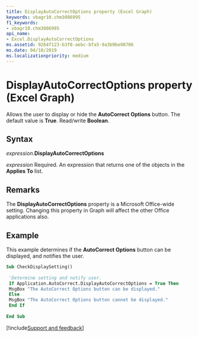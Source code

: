 ```yaml
---
title: DisplayAutoCorrectOptions property (Excel Graph)
keywords: vbagr10.chm3086995
f1_keywords:
- vbagr10.chm3086995
api_name:
- Excel.DisplayAutoCorrectOptions
ms.assetid: 9264f123-b3f8-aebc-bfa5-9a3b9be98706
ms.date: 04/10/2019
ms.localizationpriority: medium
---
```



# DisplayAutoCorrectOptions property (Excel Graph)

Allows the user to display or hide the **AutoCorrect Options** button. The default value is **True**. Read/write **Boolean**.

## Syntax

_expression_.**DisplayAutoCorrectOptions**

_expression_ Required. An expression that returns one of the objects in the **Applies To** list.


## Remarks

The **DisplayAutoCorrectOptions** property is a Microsoft Office-wide setting. Changing this property in Graph will affect the other Office applications also.


## Example

This example determines if the **AutoCorrect Options** button can be displayed, and notifies the user.

```vb
Sub CheckDisplaySetting() 
 
 'Determine setting and notify user. 
 If Application.AutoCorrect.DisplayAutoCorrectOptions = True Then 
 MsgBox "The AutoCorrect Options button can be displayed." 
 Else 
 MsgBox "The AutoCorrect Options button cannot be displayed." 
 End If 
 
End Sub
```

[!include[Support and feedback](~/includes/feedback-boilerplate.md)]